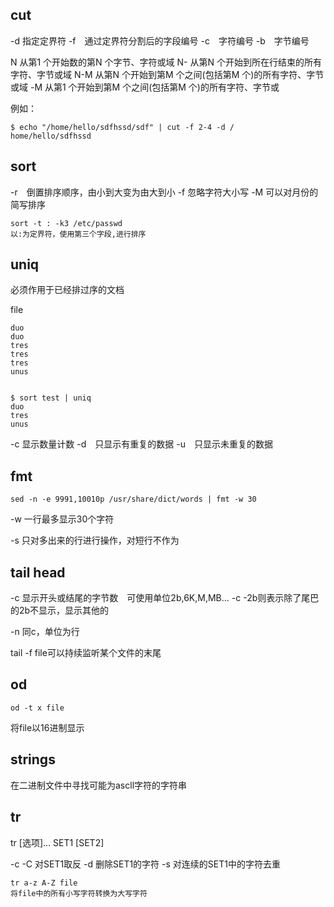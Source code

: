 ## cut

-d 指定定界符
-f　通过定界符分割后的字段编号
-c　字符编号
-b　字节编号

N   从第1 个开始数的第N 个字节、字符或域
N-  从第N 个开始到所在行结束的所有字符、字节或域
N-M 从第N 个开始到第M 个之间(包括第M 个)的所有字符、字节或域
-M  从第1 个开始到第M 个之间(包括第M 个)的所有字符、字节或

例如：

    $ echo "/home/hello/sdfhssd/sdf" | cut -f 2-4 -d /
    home/hello/sdfhssd

## sort

-r　倒置排序顺序，由小到大变为由大到小
-f 忽略字符大小写
-M 可以对月份的简写排序

    sort -t : -k3 /etc/passwd
    以:为定界符，使用第三个字段,进行排序


## uniq

必须作用于已经排过序的文档

file

    duo
    duo
    tres
    tres
    tres
    unus


    $ sort test | uniq
    duo
    tres
    unus

-c 显示数量计数
-d　只显示有重复的数据
-u　只显示未重复的数据

## fmt

    sed -n -e 9991,10010p /usr/share/dict/words | fmt -w 30

-w 一行最多显示30个字符

-s 只对多出来的行进行操作，对短行不作为


## tail head

-c 显示开头或结尾的字节数　可使用单位2b,6K,M,MB...
    -c -2b则表示除了尾巴的2b不显示，显示其他的

-n 同c，单位为行

tail -f file可以持续监听某个文件的末尾

## od

    od -t x file
将file以16进制显示


## strings

在二进制文件中寻找可能为ascll字符的字符串

## tr

tr [选项]... SET1 [SET2]

-c -C 对SET1取反
-d 删除SET1的字符
-s 对连续的SET1中的字符去重


    tr a-z A-Z file
    将file中的所有小写字符转换为大写字符

